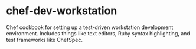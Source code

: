chef-dev-workstation
====================

Chef cookbook for setting up a test-driven workstation development environment.  Includes things like text editors, Ruby syntax highlighting, and test frameworks like ChefSpec.
